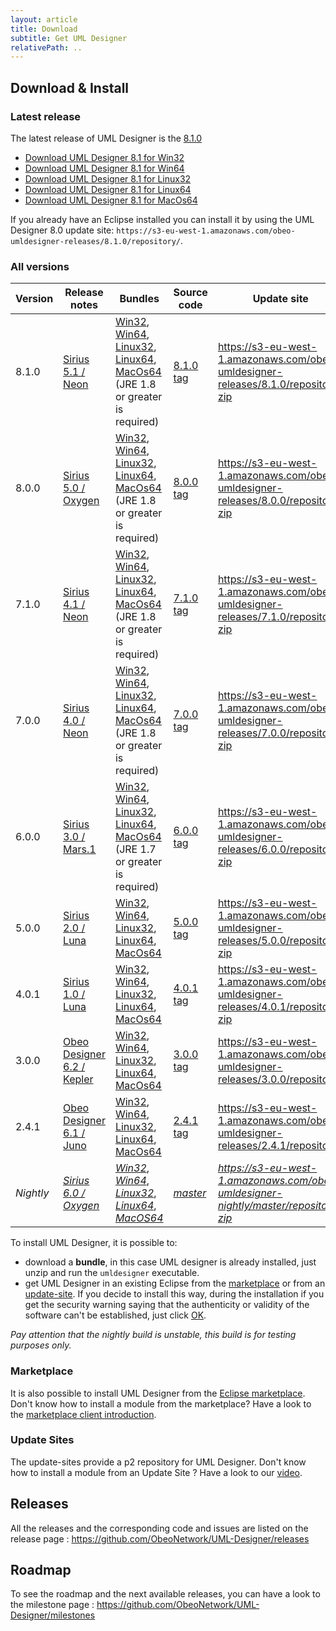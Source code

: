 ```yaml
---
layout: article
title: Download
subtitle: Get UML Designer
relativePath: ..
---
```


Download & Install
------------------
 
### Latest release

The latest release of UML Designer is the [8.1.0](https://github.com/ObeoNetwork/UML-Designer/releases/latest)

- [Download UML Designer 8.1 for Win32](https://s3-eu-west-1.amazonaws.com/obeo-umldesigner-releases/8.1.0/bundles/UMLDesigner-win32.win32.x86.zip) 
- [Download UML Designer 8.1 for Win64](https://s3-eu-west-1.amazonaws.com/obeo-umldesigner-releases/8.1.0/bundles/UMLDesigner-win32.win32.x86_64.zip) 
- [Download UML Designer 8.1 for Linux32](https://s3-eu-west-1.amazonaws.com/obeo-umldesigner-releases/8.1.0/bundles/UMLDesigner-linux.gtk.x86.zip) 
- [Download UML Designer 8.1 for Linux64](https://s3-eu-west-1.amazonaws.com/obeo-umldesigner-releases/8.1.0/bundles/UMLDesigner-linux.gtk.x86_64.zip)
- [Download UML Designer 8.1 for MacOs64](https://s3-eu-west-1.amazonaws.com/obeo-umldesigner-releases/8.1.0/bundles/UMLDesigner-macosx.cocoa.x86_64.zip)

If you already have an Eclipse installed you can install it by using the UML Designer 8.0 update site:
`https://s3-eu-west-1.amazonaws.com/obeo-umldesigner-releases/8.1.0/repository/`.

### All versions

| Version  | Release notes                                                                             | Bundles | Source code | Update site |
|----------|-------------------------------------------------------------------------------------------|---------|-------------|-------------|
| 8.1.0    |[Sirius 5.1 / Neon](https://github.com/ObeoNetwork/UML-Designer/releases/tag/8.1.0)        | [Win32](https://s3-eu-west-1.amazonaws.com/obeo-umldesigner-releases/8.1.0/bundles/UMLDesigner-win32.win32.x86.zip), [Win64](https://s3-eu-west-1.amazonaws.com/obeo-umldesigner-releases/8.1.0/bundles/UMLDesigner-win32.win32.x86_64.zip), [Linux32](https://s3-eu-west-1.amazonaws.com/obeo-umldesigner-releases/8.1.0/bundles/UMLDesigner-linux.gtk.x86.zip), [Linux64](https://s3-eu-west-1.amazonaws.com/obeo-umldesigner-releases/8.0.0/bundles/UMLDesigner-linux.gtk.x86_64.zip), [MacOs64](https://s3-eu-west-1.amazonaws.com/obeo-umldesigner-releases/8.1.0/bundles/UMLDesigner-macosx.cocoa.x86_64.zip) (JRE 1.8 or greater is required)| [8.1.0 tag](https://github.com/ObeoNetwork/UML-Designer/tree/8.1.0)|<https://s3-eu-west-1.amazonaws.com/obeo-umldesigner-releases/8.1.0/repository/>, [zip](https://s3-eu-west-1.amazonaws.com/obeo-umldesigner-releases/8.1.0/org.obeonetwork.dsl.uml2.update-8.1.0-SNAPSHOT.zip)|
| 8.0.0    |[Sirius 5.0 / Oxygen](https://github.com/ObeoNetwork/UML-Designer/releases/tag/8.0.0)        | [Win32](https://s3-eu-west-1.amazonaws.com/obeo-umldesigner-releases/8.0.0/bundles/UMLDesigner-win32.win32.x86.zip), [Win64](https://s3-eu-west-1.amazonaws.com/obeo-umldesigner-releases/8.0.0/bundles/UMLDesigner-win32.win32.x86_64.zip), [Linux32](https://s3-eu-west-1.amazonaws.com/obeo-umldesigner-releases/8.0.0/bundles/UMLDesigner-linux.gtk.x86.zip), [Linux64](https://s3-eu-west-1.amazonaws.com/obeo-umldesigner-releases/8.0.0/bundles/UMLDesigner-linux.gtk.x86_64.zip), [MacOs64](https://s3-eu-west-1.amazonaws.com/obeo-umldesigner-releases/8.0.0/bundles/UMLDesigner-macosx.cocoa.x86_64.zip) (JRE 1.8 or greater is required)| [8.0.0 tag](https://github.com/ObeoNetwork/UML-Designer/tree/8.0.0)|<https://s3-eu-west-1.amazonaws.com/obeo-umldesigner-releases/8.0.0/repository/>, [zip](https://s3-eu-west-1.amazonaws.com/obeo-umldesigner-releases/8.0.0/org.obeonetwork.dsl.uml2.update-8.0.0-SNAPSHOT.zip)|
| 7.1.0    |[Sirius 4.1 / Neon](https://github.com/ObeoNetwork/UML-Designer/releases/tag/7.1.0)        | [Win32](https://s3-eu-west-1.amazonaws.com/obeo-umldesigner-releases/7.1.0/bundles/UMLDesigner-win32.win32.x86.zip), [Win64](https://s3-eu-west-1.amazonaws.com/obeo-umldesigner-releases/7.1.0/bundles/UMLDesigner-win32.win32.x86_64.zip), [Linux32](https://s3-eu-west-1.amazonaws.com/obeo-umldesigner-releases/7.1.0/bundles/UMLDesigner-linux.gtk.x86.zip), [Linux64](https://s3-eu-west-1.amazonaws.com/obeo-umldesigner-releases/7.1.0/bundles/UMLDesigner-linux.gtk.x86_64.zip), [MacOs64](https://s3-eu-west-1.amazonaws.com/obeo-umldesigner-releases/7.1.0/bundles/UMLDesigner-macosx.cocoa.x86_64.zip) (JRE 1.8 or greater is required)| [7.1.0 tag](https://github.com/ObeoNetwork/UML-Designer/tree/7.1.0)|<https://s3-eu-west-1.amazonaws.com/obeo-umldesigner-releases/7.1.0/repository/>, [zip](https://s3-eu-west-1.amazonaws.com/obeo-umldesigner-releases/7.1.0/org.obeonetwork.dsl.uml2.update-7.1.0-SNAPSHOT.zip)|
| 7.0.0    |[Sirius 4.0 / Neon](https://github.com/ObeoNetwork/UML-Designer/releases/tag/7.0.0)        | [Win32](https://s3-eu-west-1.amazonaws.com/obeo-umldesigner-releases/7.0.0/bundles/UMLDesigner-win32.win32.x86.zip), [Win64](https://s3-eu-west-1.amazonaws.com/obeo-umldesigner-releases/7.0.0/bundles/UMLDesigner-win32.win32.x86_64.zip), [Linux32](https://s3-eu-west-1.amazonaws.com/obeo-umldesigner-releases/7.0.0/bundles/UMLDesigner-linux.gtk.x86.zip), [Linux64](https://s3-eu-west-1.amazonaws.com/obeo-umldesigner-releases/7.0.0/bundles/UMLDesigner-linux.gtk.x86_64.zip), [MacOs64](https://s3-eu-west-1.amazonaws.com/obeo-umldesigner-releases/7.0.0/bundles/UMLDesigner-macosx.cocoa.x86_64.zip) (JRE 1.8 or greater is required)| [7.0.0 tag](https://github.com/ObeoNetwork/UML-Designer/tree/7.0.0)|<https://s3-eu-west-1.amazonaws.com/obeo-umldesigner-releases/7.0.0/repository>, [zip](https://s3-eu-west-1.amazonaws.com/obeo-umldesigner-releases/7.0.0/org.obeonetwork.dsl.uml2.update-7.0.0-SNAPSHOT.zip)|
| 6.0.0    |[Sirius 3.0 / Mars.1](https://github.com/ObeoNetwork/UML-Designer/releases/tag/6.0.0)      | [Win32](https://s3-eu-west-1.amazonaws.com/obeo-umldesigner-releases/6.0.0/UMLDesigner-win32.win32.x86.zip),         [Win64](https://s3-eu-west-1.amazonaws.com/obeo-umldesigner-releases/6.0.0/UMLDesigner-win32.win32.x86_64.zip),         [Linux32](https://s3-eu-west-1.amazonaws.com/obeo-umldesigner-releases/6.0.0/UMLDesigner-linux.gtk.x86.zip), [Linux64](https://s3-eu-west-1.amazonaws.com/obeo-umldesigner-releases/6.0.0/UMLDesigner-linux.gtk.x86_64.zip), [MacOs64](https://s3-eu-west-1.amazonaws.com/obeo-umldesigner-releases/6.0.0/UMLDesigner-macosx.cocoa.x86_64.zip) (JRE 1.7 or greater is required)| [6.0.0 tag](https://github.com/ObeoNetwork/UML-Designer/tree/6.0.0)|<https://s3-eu-west-1.amazonaws.com/obeo-umldesigner-releases/6.0.0/repository/>, [zip](https://s3-eu-west-1.amazonaws.com/obeo-umldesigner-releases/6.0.0/org.obeonetwork.dsl.uml2.update-6.0.0-SNAPSHOT.zip)|
| 5.0.0    |[Sirius 2.0 / Luna](https://github.com/ObeoNetwork/UML-Designer/releases/tag/5.0.0)        | [Win32](https://s3-eu-west-1.amazonaws.com/obeo-umldesigner-releases/5.0.0/UMLDesigner-win32.win32.x86.zip),         [Win64](https://s3-eu-west-1.amazonaws.com/obeo-umldesigner-releases/5.0.0/UMLDesigner-win32.win32.x86_64.zip),         [Linux32](https://s3-eu-west-1.amazonaws.com/obeo-umldesigner-releases/5.0.0/UMLDesigner-linux.gtk.x86.zip), [Linux64](https://s3-eu-west-1.amazonaws.com/obeo-umldesigner-releases/5.0.0/UMLDesigner-linux.gtk.x86_64.zip), [MacOs64](https://s3-eu-west-1.amazonaws.com/obeo-umldesigner-releases/5.0.0/UMLDesigner-macosx.cocoa.x86_64.zip)| [5.0.0 tag](https://github.com/ObeoNetwork/UML-Designer/tree/5.0.0)|<https://s3-eu-west-1.amazonaws.com/obeo-umldesigner-releases/5.0.0/repository/>, [zip](https://s3-eu-west-1.amazonaws.com/obeo-umldesigner-releases/5.0.0/org.obeonetwork.dsl.uml2.update-5.0.0-SNAPSHOT.zip)|
| 4.0.1    |[Sirius 1.0 / Luna](https://github.com/ObeoNetwork/UML-Designer/releases/tag/4.0.1)         | [Win32](https://s3-eu-west-1.amazonaws.com/obeo-umldesigner-releases/4.0.1/UMLDesigner-win32.win32.x86.zip),         [Win64](https://s3-eu-west-1.amazonaws.com/obeo-umldesigner-releases/4.0.1/UMLDesigner-win32.win32.x86_64.zip),         [Linux32](https://s3-eu-west-1.amazonaws.com/obeo-umldesigner-releases/4.0.1/UMLDesigner-linux.gtk.x86.zip), [Linux64](https://s3-eu-west-1.amazonaws.com/obeo-umldesigner-releases/4.0.1/UMLDesigner-linux.gtk.x86_64.zip), [MacOs64](https://s3-eu-west-1.amazonaws.com/obeo-umldesigner-releases/4.0.1/UMLDesigner-macosx.cocoa.x86_64.zip)| [4.0.1 tag](https://github.com/ObeoNetwork/UML-Designer/tree/4.0.1)|<https://s3-eu-west-1.amazonaws.com/obeo-umldesigner-releases/4.0.1/repository/>, [zip](https://s3-eu-west-1.amazonaws.com/obeo-umldesigner-releases/4.0.1/org.obeonetwork.dsl.uml2.product-4.0.1-SNAPSHOT.zip)|
| 3.0.0    |[Obeo Designer 6.2 / Kepler](https://github.com/ObeoNetwork/UML-Designer/releases/tag/3.0.0)| [Win32](https://s3-eu-west-1.amazonaws.com/obeo-umldesigner-releases/3.0.0/UMLDesigner-win32.win32.x86.zip),         [Win64](https://s3-eu-west-1.amazonaws.com/obeo-umldesigner-releases/3.0.0/UMLDesigner-win32.win32.x86_64.zip),         [Linux32](https://s3-eu-west-1.amazonaws.com/obeo-umldesigner-releases/3.0.0/UMLDesigner-linux.gtk.x86.zip), [Linux64](https://s3-eu-west-1.amazonaws.com/obeo-umldesigner-releases/3.0.0/UMLDesigner-linux.gtk.x86_64.zip), [MacOs64](https://s3-eu-west-1.amazonaws.com/obeo-umldesigner-releases/4.0.1/UMLDesigner-macosx.cocoa.x86_64.zip)| [3.0.0 tag](https://github.com/ObeoNetwork/UML-Designer/tree/3.0.0)|<https://s3-eu-west-1.amazonaws.com/obeo-umldesigner-releases/3.0.0/repository/>|
| 2.4.1    |[Obeo Designer 6.1 / Juno](https://github.com/ObeoNetwork/UML-Designer/releases/tag/2.4.1)  | [Win32](https://s3-eu-west-1.amazonaws.com/obeo-umldesigner-releases/2.4.1/UMLDesigner-win32.win32.x86.zip),         [Win64](https://s3-eu-west-1.amazonaws.com/obeo-umldesigner-releases/2.4.1/UMLDesigner-win32.win32.x86_64.zip),         [Linux32](https://s3-eu-west-1.amazonaws.com/obeo-umldesigner-releases/2.4.1/UMLDesigner-linux.gtk.x86.zip), [Linux64](https://s3-eu-west-1.amazonaws.com/obeo-umldesigner-releases/2.4.1/UMLDesigner-linux.gtk.x86_64.zip), [MacOs64](https://s3-eu-west-1.amazonaws.com/obeo-umldesigner-releases/2.4.1/UMLDesigner-macosx.cocoa.x86_64.zip)| [2.4.1 tag](https://github.com/ObeoNetwork/UML-Designer/tree/2.4.1)|<https://s3-eu-west-1.amazonaws.com/obeo-umldesigner-releases/2.4.1/repository/>|
| _Nightly_|[_Sirius 6.0 / Oxygen_](https://github.com/ObeoNetwork/UML-Designer/milestones)             | [_Win32_](http://obeo-umldesigner-nightly.s3-website-eu-west-1.amazonaws.com/master/bundles/UMLDesigner-win32.win32.x86.zip), [_Win64_](http://obeo-umldesigner-nightly.s3-website-eu-west-1.amazonaws.com/master/bundles/UMLDesigner-win32.win32.x86_64.zip), [_Linux32_](http://obeo-umldesigner-nightly.s3-website-eu-west-1.amazonaws.com/master/bundles/UMLDesigner-linux.gtk.x86.zip), [_Linux64_](http://obeo-umldesigner-nightly.s3-website-eu-west-1.amazonaws.com/master/bundles/UMLDesigner-linux.gtk.x86_64.zip), [_MacOS64_](http://obeo-umldesigner-nightly.s3-website-eu-west-1.amazonaws.com/master/bundles/UMLDesigner-macosx.cocoa.x86_64.zip)|[_master_](https://github.com/ObeoNetwork/UML-Designer/tree/master)|_<https://s3-eu-west-1.amazonaws.com/obeo-umldesigner-nightly/master/repository/>_, [_zip_](http://obeo-umldesigner-nightly.s3-website-eu-west-1.amazonaws.com/master/org.obeonetwork.dsl.uml2.update-nightly.zip) |


To install UML Designer, it is possible to:
* download a **bundle**, in this case UML designer is already installed, just unzip and run the `umldesigner` executable.
* get UML Designer in an existing Eclipse from the [marketplace]({{page.relativePath}}/download/index.html#marketplace) or from an [update-site]({{page.relativePath}}/download/index.html#update-sites). If you decide to install this way, during the installation if you get the security warning saying that the authenticity or validity of the software can't be established, just click [OK]({{page.relativePath}}/images/SecurityWarning.png).

_Pay attention that the nightly build is unstable, this build is for testing purposes only._


### Marketplace

It is also possible to install UML Designer from the [Eclipse marketplace](http://marketplace.eclipse.org/search/site/UML%2520Designer). Don't know how to install a module from the marketplace? Have a look to the [marketplace client introduction](http://marketplace.eclipse.org/marketplace-client-intro).

### Update Sites

The update-sites provide a p2 repository for UML Designer. Don't know how to install a module from an Update Site ? Have a look to our [video](http://www.youtube.com/watch?v=qYTrO7THer0).

Releases
--------

All the releases and the corresponding code and issues are listed on the release page :
<https://github.com/ObeoNetwork/UML-Designer/releases>

Roadmap
-------

To see the roadmap and the next available releases, you can have a look to the milestone page : <https://github.com/ObeoNetwork/UML-Designer/milestones>


